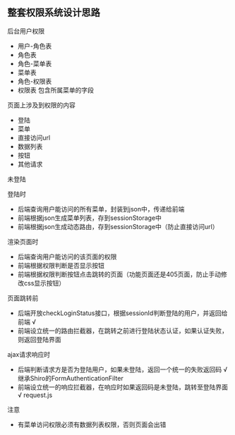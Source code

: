 ## 整套权限系统设计思路

后台用户权限
- 用户-角色表
- 角色表
- 角色-菜单表
- 菜单表
- 角色-权限表
- 权限表 包含所属菜单的字段

页面上涉及到权限的内容
- 登陆
- 菜单
- 直接访问url
- 数据列表
- 按钮
- 其他请求

未登陆

登陆时
- 后端查询用户能访问的所有菜单，封装到json中，传递给前端
- 前端根据json生成菜单列表，存到sessionStorage中
- 前端根据json生成动态路由，存到sessionStorage中（防止直接访问url）

渲染页面时
- 后端查询用户能访问的该页面的权限
- 前端根据权限判断是否显示按钮
- 前端根据权限判断按钮点击跳转的页面（功能页面还是405页面，防止手动修改css显示按钮）

页面跳转前
- 后端开放checkLoginStatus接口，根据sessionId判断登陆的用户，并返回给前端 √
- 前端设立统一的路由拦截器，在跳转之前进行登陆状态认证，如果认证失败，则返回登陆界面

ajax请求响应时
- 后端判断请求方是否为登陆用户，如果未登陆，返回一个统一的失败返回码 √ 继承Shiro的FormAuthenticationFilter
- 前端设立统一的响应拦截器，在响应时如果返回码是未登陆，跳转至登陆界面 √ request.js

注意
- 有菜单访问权限必须有数据列表权限，否则页面会出错

